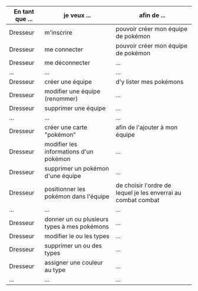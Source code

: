 |En tant que ... | je veux ... | afin de ... |
|-|-|-|
|Dresseur | m'inscrire | pouvoir créer mon équipe de pokémon |
|Dresseur | me connecter | pouvoir créer mon équipe de pokémon |
|Dresseur | me déconnecter | ... |
|... | ... | ... |
|Dresseur | créer une équipe | d'y lister mes pokémons |
|Dresseur | modifier une équipe (renommer) | ... |
|Dresseur | supprimer une équipe | ... |
|... | ... | ... |
|Dresseur | créer une carte "pokémon" | afin de l'ajouter à mon équipe|
|Dresseur | modifier les informations d'un pokémon | ... |
|Dresseur | supprimer un pokémon d'une équipe | ... |
|Dresseur | positionner les pokémon dans l'équipe| de choisir l'ordre de lequel je les enverrai au  combat combat |
|... | ... | ... |
|Dresseur | donner un ou plusieurs types à mes pokémons| ... |
|Dresseur | modifier le ou les types| ... |
|Dresseur | supprimer un ou des types| ... |
|Dresseur | assigner une couleur au type | ... |
|... | ... | ... |
